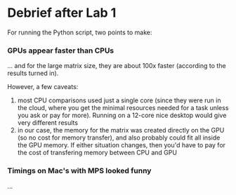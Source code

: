# Debrief after Lab 1

For running the Python script, two points to make:

### GPUs appear faster than CPUs
... and for the large matrix size, they are about 100x faster (according to the results turned in).

However, a few caveats:
1. most CPU comparisons used just a single core (since they were run in the cloud, where you get the minimal resources needed for a task unless you ask or pay for more).  Running on a 12-core nice desktop would give very different results
2. in our case, the memory for the matrix was created directly on the GPU (so no cost for memory transfer), and also probably could fit all inside the GPU memory. If either situation changes, then you'd have to pay for the cost of transfering memory between CPU and GPU

### Timings on Mac's with MPS looked funny
...
